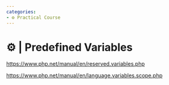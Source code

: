 ```yaml
---
categories:
- ⚙️ Practical Course
---
```


# ⚙️ | Predefined Variables

https://www.php.net/manual/en/reserved.variables.php

https://www.php.net/manual/en/language.variables.scope.php
